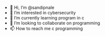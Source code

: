 - 👋 Hi, I’m @sandipnale
- 👀 I’m interested in cybersecurity
- 🌱 I’m currently learning program in c
- 💞️ I’m looking to collaborate on programming 
- 📫 How to reach me c programming

<!---
sandipnale/sandipnale is a ✨ special ✨ repository because its `README.md` (this file) appears on your GitHub profile.
You can click the Preview link to take a look at your changes.
--->
